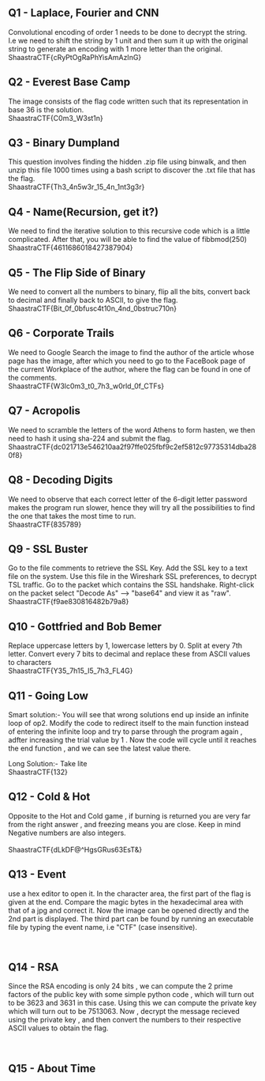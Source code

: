 ## Q1 - Laplace, Fourier and CNN
Convolutional encoding of order 1 needs to be done to decrypt the string. I.e we need to shift the string by 1 unit and then sum it up with the original string to generate an encoding with 1 more letter than the original. 
<br />
ShaastraCTF{cRyPtOgRaPhYisAmAzInG}
<br />

## Q2 - Everest Base Camp
The image consists of the flag code written such that its representation in base 36 is the solution.
<br />
ShaastraCTF{C0m3_W3st1n}
<br />

## Q3 - Binary Dumpland
This question involves finding the hidden .zip file using binwalk, and then unzip this file 1000 times using a bash script to discover the .txt file that has the flag.
<br />
ShaastraCTF{Th3_4n5w3r_15_4n_1nt3g3r}
<br />

## Q4 - Name(Recursion, get it?)
We need to find the iterative solution to this recursive code which is a little complicated. After that, you will be able to find the value of fibbmod(250)
<br />
ShaastraCTF{4611686018427387904}
<br />

## Q5 - The Flip Side of Binary
We need to convert all the numbers to binary, flip all the bits, convert back to decimal and finally back to ASCII, to give the flag.
<br />
ShaastraCTF{Bit_0f_0bfusc4t10n_4nd_0bstruc710n}
<br />

## Q6 - Corporate Trails
We need to Google Search the image to find the author of the article whose page has the image, after which you need to go to the FaceBook page of the current Workplace of the author, where the flag can be found in one of the comments.
<br />
ShaastraCTF{W3lc0m3_t0_7h3_w0rld_0f_CTFs}
<br />

## Q7 - Acropolis
We need to scramble the letters of the word Athens to form hasten, we then need to hash it using sha-224 and submit the flag.
<br />
ShaastraCTF{dc021713e546210aa2f97ffe025fbf9c2ef5812c97735314dba280f8}
<br />

## Q8 - Decoding Digits
We need to observe that each correct letter of the 6-digit letter password makes the program run slower, hence they will try all the possibilities to find the one that takes the most time to run.
<br />
ShaastraCTF{835789}
<br />

## Q9 - SSL Buster
Go to the file comments to retrieve the SSL Key.
Add the SSL key to a text file on the system.
Use this file in the Wireshark SSL preferences, to decrypt TSL traffic.
Go to the packet which contains the SSL handshake.
Right-click on the packet select "Decode As" --> "base64" and view it as "raw".
<br />
ShaastraCTF{f9ae830816482b79a8}
<br />

## Q10 - Gottfried and Bob Bemer
Replace uppercase letters by 1, lowercase letters by 0. Split at every 7th letter. Convert every 7 bits to decimal and replace these from ASCII values to characters
<br />
ShaastraCTF{Y35_7h15_I5_7h3_FL4G}
<br />

## Q11 - Going Low
Smart solution:- You will see that wrong solutions end up inside an infinite loop of op2. Modify the code to redirect itself to the main function instead of entering the infinite loop and try to parse through the program again , adfter increasing the trial value by 1 . Now the code will cycle until it reaches the end function , and we can see the latest value there.

Long Solution:- Take lite
<br />
ShaastraCTF{132}
<br />

## Q12 - Cold & Hot
Opposite to the Hot and Cold game , if burning is returned you are very far from the right answer , and freezing means you are close. Keep in mind Negative numbers are also integers.  
<br />
ShaastraCTF{dLkDF@^HgsGRus63EsT&}
<br />

## Q13 - Event
use a hex editor to open it. In the character area, the first part of the flag is given at the end. Compare the magic bytes in the hexadecimal area with that of a jpg and correct it. Now the image can be opened directly and the 2nd part is displayed. The third part can be found by running an executable file by typing the event name, i.e "CTF" (case insensitive).

<br />

## Q14 - RSA
Since the RSA encoding is only 24 bits , we can compute the 2 prime factors of the public key with some simple python code , which will turn out to be 3623 and 3631 in this case. Using this we can compute the private key which will turn out to be 7513063. Now , decrypt the message recieved using the private key , and then convert the numbers to their respective ASCII values to obtain the flag. 

<br />

## Q15 - About Time
